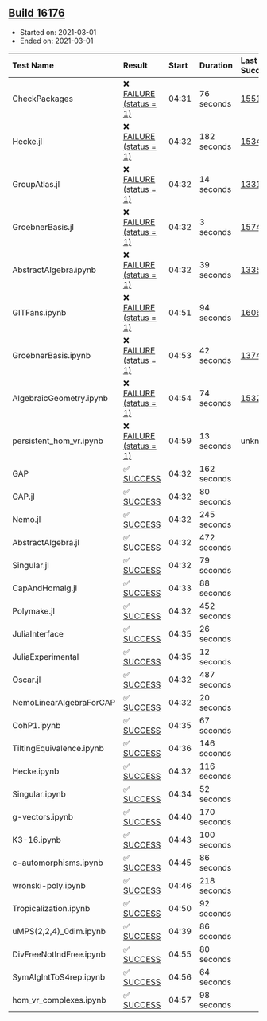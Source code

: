## [Build 16176](https://oscarci.mathematik.uni-kl.de/job/oscar/16176/)

* Started on: 2021-03-01
* Ended on: 2021-03-01

| Test Name    | Result | Start | Duration | Last Success | First Failure |
|:-------------|:-------|:------|:---------|:-------------|:--------------|
| CheckPackages | ❌ [FAILURE (status = 1)](https://oscarci.mathematik.uni-kl.de/job/oscar/16176/artifact/logs/build-16176/CheckPackages.log) | 04:31 | 76 seconds | [15514](https://oscarci.mathematik.uni-kl.de/job/oscar/15514/) | [15515](https://oscarci.mathematik.uni-kl.de/job/oscar/15515/) |
| Hecke.jl | ❌ [FAILURE (status = 1)](https://oscarci.mathematik.uni-kl.de/job/oscar/16176/artifact/logs/build-16176/Hecke.jl.log) | 04:32 | 182 seconds | [15344](https://oscarci.mathematik.uni-kl.de/job/oscar/15344/) | [15348](https://oscarci.mathematik.uni-kl.de/job/oscar/15348/) |
| GroupAtlas.jl | ❌ [FAILURE (status = 1)](https://oscarci.mathematik.uni-kl.de/job/oscar/16176/artifact/logs/build-16176/GroupAtlas.jl.log) | 04:32 | 14 seconds | [13311](https://oscarci.mathematik.uni-kl.de/job/oscar/13311/) | [13312](https://oscarci.mathematik.uni-kl.de/job/oscar/13312/) |
| GroebnerBasis.jl | ❌ [FAILURE (status = 1)](https://oscarci.mathematik.uni-kl.de/job/oscar/16176/artifact/logs/build-16176/GroebnerBasis.jl.log) | 04:32 | 3 seconds | [15745](https://oscarci.mathematik.uni-kl.de/job/oscar/15745/) | [15746](https://oscarci.mathematik.uni-kl.de/job/oscar/15746/) |
| AbstractAlgebra.ipynb | ❌ [FAILURE (status = 1)](https://oscarci.mathematik.uni-kl.de/job/oscar/16176/artifact/logs/build-16176/AbstractAlgebra.ipynb.log) | 04:32 | 39 seconds | [13355](https://oscarci.mathematik.uni-kl.de/job/oscar/13355/) | [13356](https://oscarci.mathematik.uni-kl.de/job/oscar/13356/) |
| GITFans.ipynb | ❌ [FAILURE (status = 1)](https://oscarci.mathematik.uni-kl.de/job/oscar/16176/artifact/logs/build-16176/GITFans.ipynb.log) | 04:51 | 94 seconds | [16068](https://oscarci.mathematik.uni-kl.de/job/oscar/16068/) | [16069](https://oscarci.mathematik.uni-kl.de/job/oscar/16069/) |
| GroebnerBasis.ipynb | ❌ [FAILURE (status = 1)](https://oscarci.mathematik.uni-kl.de/job/oscar/16176/artifact/logs/build-16176/GroebnerBasis.ipynb.log) | 04:53 | 42 seconds | [13748](https://oscarci.mathematik.uni-kl.de/job/oscar/13748/) | [13749](https://oscarci.mathematik.uni-kl.de/job/oscar/13749/) |
| AlgebraicGeometry.ipynb | ❌ [FAILURE (status = 1)](https://oscarci.mathematik.uni-kl.de/job/oscar/16176/artifact/logs/build-16176/AlgebraicGeometry.ipynb.log) | 04:54 | 74 seconds | [15322](https://oscarci.mathematik.uni-kl.de/job/oscar/15322/) | [15323](https://oscarci.mathematik.uni-kl.de/job/oscar/15323/) |
| persistent_hom_vr.ipynb | ❌ [FAILURE (status = 1)](https://oscarci.mathematik.uni-kl.de/job/oscar/16176/artifact/logs/build-16176/persistent_hom_vr.ipynb.log) | 04:59 | 13 seconds | unknown | unknown |
| GAP | ✅ [SUCCESS](https://oscarci.mathematik.uni-kl.de/job/oscar/16176/artifact/logs/build-16176/GAP.log) | 04:32 | 162 seconds |  |  |
| GAP.jl | ✅ [SUCCESS](https://oscarci.mathematik.uni-kl.de/job/oscar/16176/artifact/logs/build-16176/GAP.jl.log) | 04:32 | 80 seconds |  |  |
| Nemo.jl | ✅ [SUCCESS](https://oscarci.mathematik.uni-kl.de/job/oscar/16176/artifact/logs/build-16176/Nemo.jl.log) | 04:32 | 245 seconds |  |  |
| AbstractAlgebra.jl | ✅ [SUCCESS](https://oscarci.mathematik.uni-kl.de/job/oscar/16176/artifact/logs/build-16176/AbstractAlgebra.jl.log) | 04:32 | 472 seconds |  |  |
| Singular.jl | ✅ [SUCCESS](https://oscarci.mathematik.uni-kl.de/job/oscar/16176/artifact/logs/build-16176/Singular.jl.log) | 04:32 | 79 seconds |  |  |
| CapAndHomalg.jl | ✅ [SUCCESS](https://oscarci.mathematik.uni-kl.de/job/oscar/16176/artifact/logs/build-16176/CapAndHomalg.jl.log) | 04:33 | 88 seconds |  |  |
| Polymake.jl | ✅ [SUCCESS](https://oscarci.mathematik.uni-kl.de/job/oscar/16176/artifact/logs/build-16176/Polymake.jl.log) | 04:32 | 452 seconds |  |  |
| JuliaInterface | ✅ [SUCCESS](https://oscarci.mathematik.uni-kl.de/job/oscar/16176/artifact/logs/build-16176/JuliaInterface.log) | 04:35 | 26 seconds |  |  |
| JuliaExperimental | ✅ [SUCCESS](https://oscarci.mathematik.uni-kl.de/job/oscar/16176/artifact/logs/build-16176/JuliaExperimental.log) | 04:35 | 12 seconds |  |  |
| Oscar.jl | ✅ [SUCCESS](https://oscarci.mathematik.uni-kl.de/job/oscar/16176/artifact/logs/build-16176/Oscar.jl.log) | 04:32 | 487 seconds |  |  |
| NemoLinearAlgebraForCAP | ✅ [SUCCESS](https://oscarci.mathematik.uni-kl.de/job/oscar/16176/artifact/logs/build-16176/NemoLinearAlgebraForCAP.log) | 04:32 | 20 seconds |  |  |
| CohP1.ipynb | ✅ [SUCCESS](https://oscarci.mathematik.uni-kl.de/job/oscar/16176/artifact/logs/build-16176/CohP1.ipynb.log) | 04:35 | 67 seconds |  |  |
| TiltingEquivalence.ipynb | ✅ [SUCCESS](https://oscarci.mathematik.uni-kl.de/job/oscar/16176/artifact/logs/build-16176/TiltingEquivalence.ipynb.log) | 04:36 | 146 seconds |  |  |
| Hecke.ipynb | ✅ [SUCCESS](https://oscarci.mathematik.uni-kl.de/job/oscar/16176/artifact/logs/build-16176/Hecke.ipynb.log) | 04:32 | 116 seconds |  |  |
| Singular.ipynb | ✅ [SUCCESS](https://oscarci.mathematik.uni-kl.de/job/oscar/16176/artifact/logs/build-16176/Singular.ipynb.log) | 04:34 | 52 seconds |  |  |
| g-vectors.ipynb | ✅ [SUCCESS](https://oscarci.mathematik.uni-kl.de/job/oscar/16176/artifact/logs/build-16176/g-vectors.ipynb.log) | 04:40 | 170 seconds |  |  |
| K3-16.ipynb | ✅ [SUCCESS](https://oscarci.mathematik.uni-kl.de/job/oscar/16176/artifact/logs/build-16176/K3-16.ipynb.log) | 04:43 | 100 seconds |  |  |
| c-automorphisms.ipynb | ✅ [SUCCESS](https://oscarci.mathematik.uni-kl.de/job/oscar/16176/artifact/logs/build-16176/c-automorphisms.ipynb.log) | 04:45 | 86 seconds |  |  |
| wronski-poly.ipynb | ✅ [SUCCESS](https://oscarci.mathematik.uni-kl.de/job/oscar/16176/artifact/logs/build-16176/wronski-poly.ipynb.log) | 04:46 | 218 seconds |  |  |
| Tropicalization.ipynb | ✅ [SUCCESS](https://oscarci.mathematik.uni-kl.de/job/oscar/16176/artifact/logs/build-16176/Tropicalization.ipynb.log) | 04:50 | 92 seconds |  |  |
| uMPS(2,2,4)_0dim.ipynb | ✅ [SUCCESS](https://oscarci.mathematik.uni-kl.de/job/oscar/16176/artifact/logs/build-16176/uMPS-2-2-4-_0dim.ipynb.log) | 04:39 | 86 seconds |  |  |
| DivFreeNotIndFree.ipynb | ✅ [SUCCESS](https://oscarci.mathematik.uni-kl.de/job/oscar/16176/artifact/logs/build-16176/DivFreeNotIndFree.ipynb.log) | 04:55 | 80 seconds |  |  |
| SymAlgIntToS4rep.ipynb | ✅ [SUCCESS](https://oscarci.mathematik.uni-kl.de/job/oscar/16176/artifact/logs/build-16176/SymAlgIntToS4rep.ipynb.log) | 04:56 | 64 seconds |  |  |
| hom_vr_complexes.ipynb | ✅ [SUCCESS](https://oscarci.mathematik.uni-kl.de/job/oscar/16176/artifact/logs/build-16176/hom_vr_complexes.ipynb.log) | 04:57 | 98 seconds |  |  |

